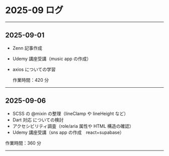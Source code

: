 # 2025-09 ログ

---

## 2025-09-01

- Zenn 記事作成
- Udemy 講座受講（music app の作成）
- axios についての学習

  作業時間：420 分

---

## 2025-09-06

- SCSS の @mixin の整理（lineClamp や lineHeight など）
- Dart 対応 についての検討
- アクセシビリティ調査（role/aria 属性や HTML 構造の確認）
- Udemy 講座受講（sns app の作成　react+supabase）

作業時間：360 分

---
